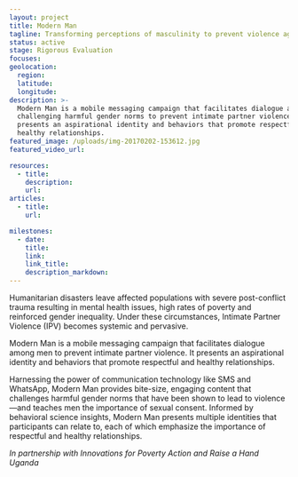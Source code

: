 ```yaml
---
layout: project
title: Modern Man
tagline: Transforming perceptions of masculinity to prevent violence against women
status: active
stage: Rigorous Evaluation
focuses: 
geolocation:
  region:
  latitude:
  longitude:
description: >-
  Modern Man is a mobile messaging campaign that facilitates dialogue among men,
  challenging harmful gender norms to prevent intimate partner violence. It
  presents an aspirational identity and behaviors that promote respectful and
  healthy relationships.
featured_image: /uploads/img-20170202-153612.jpg
featured_video_url:

resources:
  - title:
    description:
    url:
articles:
  - title:
    url:

milestones:
  - date:
    title:
    link:
    link_title:
    description_markdown:
---
```


Humanitarian disasters leave affected populations with severe post-conflict trauma resulting in mental health issues, high rates of poverty and reinforced gender inequality. Under these circumstances, Intimate Partner Violence (IPV) becomes systemic and pervasive.

Modern Man is a mobile messaging campaign that facilitates dialogue among men to prevent intimate partner violence. It presents an aspirational identity and behaviors that promote respectful and healthy relationships.

Harnessing the power of communication technology like SMS and WhatsApp, Modern Man provides bite-size, engaging content that challenges harmful gender norms that have been shown to lead to violence—and teaches men the importance of sexual consent. Informed by behavioral science insights, Modern Man presents multiple identities that participants can relate to, each of which emphasize the importance of respectful and healthy relationships.

*In partnership with Innovations for Poverty Action and Raise a Hand Uganda*